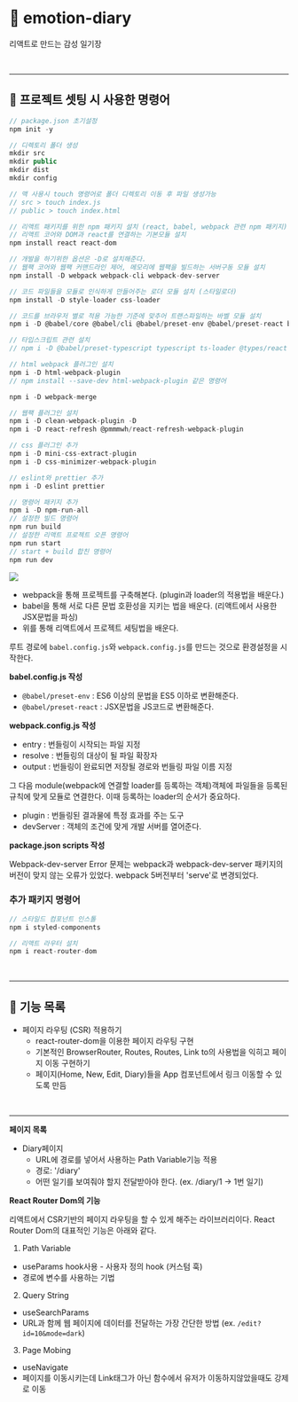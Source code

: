 # 🚀 emotion-diary

리액트로 만드는 감성 일기장

<br>

---

## 📌 프로젝트 셋팅 시 사용한 명령어

```js
// package.json 초기설정
npm init -y

// 디렉토리 폴더 생성
mkdir src
mkdir public
mkdir dist
mkdir config

// 맥 사용시 touch 명령어로 폴더 디렉토리 이동 후 파일 생성가능
// src > touch index.js
// public > touch index.html

// 리액트 패키지를 위한 npm 패키지 설치 (react, babel, webpack 관련 npm 패키지)
// 리액트 코어와 DOM과 react를 연결하는 기본모듈 설치
npm install react react-dom

// 개발을 하기위한 옵션은 -D로 설치해준다.
// 웹팩 코어와 웹팩 커맨드라인 제어, 메모리에 웹팩을 빌드하는 서버구동 모듈 설치
npm install -D webpack webpack-cli webpack-dev-server

// 코드 파일들을 모듈로 인식하게 만들어주는 로더 모듈 설치 (스타일로더)
npm install -D style-loader css-loader

// 코드를 브라우저 별로 적용 가능한 기준에 맞추어 트랜스파일하는 바벨 모듈 설치
npm i -D @babel/core @babel/cli @babel/preset-env @babel/preset-react babel-loader

// 타입스크립트 관련 설치
// npm i -D @babel/preset-typescript typescript ts-loader @types/react @types/react-dom

// html webpack 플러그인 설치
npm i -D html-webpack-plugin
// npm install --save-dev html-webpack-plugin 같은 명령어

npm i -D webpack-merge

// 웹팩 플러그인 설치
npm i -D clean-webpack-plugin -D
npm i -D react-refresh @pmmmwh/react-refresh-webpack-plugin

// css 플러그인 추가
npm i -D mini-css-extract-plugin
npm i -D css-minimizer-webpack-plugin

// eslint와 prettier 추가
npm i -D eslint prettier

// 명령어 패키지 추가
npm i -D npm-run-all
// 설정한 빌드 명령어
npm run build
// 설정한 리액트 프로젝트 오픈 명령어
npm run start
// start + build 합친 명령어
npm run dev
```

![](https://velog.velcdn.com/images/ninto_2/post/a594e85f-ba5b-40f1-ae66-a6b13bf37de4/image.png)

- webpack을 통해 프로젝트를 구축해본다. (plugin과 loader의 적용법을 배운다.)
- babel을 통해 서로 다른 문법 호환성을 지키는 법을 배운다. (리액트에서 사용한 JSX문법을 파싱)
- 위를 통해 리액트에서 프로젝트 세팅법을 배운다.

루트 경로에 `babel.config.js`와 `webpack.config.js`를 만드는 것으로 환경설정을 시작한다.

**babel.config.js 작성**

- `@babel/preset-env` : ES6 이상의 문법을 ES5 이하로 변환해준다.
- `@babel/preset-react` : JSX문법을 JS코드로 변환해준다.

**webpack.config.js 작성**

- entry : 번들링이 시작되는 파일 지정
- resolve : 번들링의 대상이 될 파일 확장자
- output : 번들링이 완료되면 저장될 경로와 번들링 파일 이름 지정

그 다음 module(webpack에 연결할 loader를 등록하는 객체)객체에 파일들을 등록된 규칙에 맞게 모듈로 연결한다.
이때 등록하는 loader의 순서가 중요하다.

- plugin : 번들링된 결과물에 특정 효과를 주는 도구
- devServer : 객체의 조건에 맞게 개발 서버를 열어준다.

**package.json scripts 작성**

Webpack-dev-server Error 문제는 webpack과 webpack-dev-server 패키지의 버전이 맞지 않는 오류가 있었다. webpack 5버전부터 'serve'로 변경되었다.

### 추가 패키지 명령어

```js
// 스타일드 컴포넌트 인스톨
npm i styled-components

// 리액트 라우터 설치
npm i react-router-dom
```

<br>

---

## 📌 기능 목록

- 페이지 라우팅 (CSR) 적용하기
  - react-router-dom을 이용한 페이지 라우팅 구현
  - 기본적인 BrowserRouter, Routes, Routes, Link to의 사용법을 익히고 페이지 이동 구현하기
  - 페이지(Home, New, Edit, Diary)들을 App 컴포넌트에서 링크 이동할 수 있도록 만듬

<br>

---

**페이지 목록**

- Diary페이지
  - URL에 경로를 넣어서 사용하는 Path Variable기능 적용
  - 경로: '/diary'
  - 어떤 일기를 보여줘야 할지 전달받아야 한다. (ex. /diary/1 -> 1번 일기)

**React Router Dom의 기능**

리액트에서 CSR기반의 페이지 라우팅을 할 수 있게 해주는 라이브러리이다.
React Router Dom의 대표적인 기능은 아래와 같다.

1. Path Variable

- useParams hook사용 - 사용자 정의 hook (커스텀 훅)
- 경로에 변수를 사용하는 기법

2. Query String

- useSearchParams
- URL과 함께 웹 페이지에 데이터를 전달하는 가장 간단한 방법 (ex. `/edit?id=10&mode=dark`)

3. Page Mobing

- useNavigate
- 페이지를 이동시키는데 Link태그가 아닌 함수에서 유저가 이동하지않았을때도 강제로 이동
